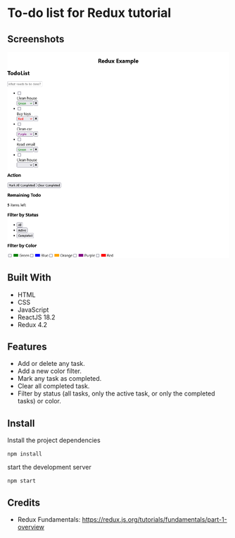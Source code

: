 # To-do list for Redux tutorial

## Screenshots
![React App - localhost](./images/ReactApp-localhost.png)

## Built With
* HTML
* CSS
* JavaScript
* ReactJS 18.2
* Redux 4.2

## Features
* Add or delete any task.
* Add a new color filter.
* Mark any task as completed.
* Clear all completed task.
* Filter by status (all tasks, only the active task, or only the completed tasks) or color.

## Install
Install the project dependencies
```
npm install
```
start the development server
```
npm start
```

## Credits
- Redux Fundamentals: https://redux.js.org/tutorials/fundamentals/part-1-overview
